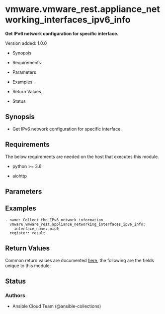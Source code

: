 # vmware.vmware_rest.appliance_networking_interfaces_ipv6_info

**Get IPv6 network configuration for specific interface.**

Version added: 1.0.0


* Synopsis


* Requirements


* Parameters


* Examples


* Return Values


* Status

## Synopsis


* Get IPv6 network configuration for specific interface.

## Requirements

The below requirements are needed on the host that executes this
module.


* python >= 3.6


* aiohttp

## Parameters

## Examples

```
- name: Collect the IPv6 network information
  vmware.vmware_rest.appliance_networking_interfaces_ipv6_info:
    interface_name: nic0
  register: result
```

## Return Values

Common return values are documented [here](https://docs.ansible.com/ansible/latest/reference_appendices/common_return_values.html#common-return-values),
the following are the fields unique to this module:

## Status

### Authors


* Ansible Cloud Team (@ansible-collections)
